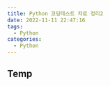 ```yaml
---
title: Python 코딩테스트 자료 정리2
date: 2022-11-11 22:47:16
tags:
  - Python
categories:
  - Python
---
```


## Temp
